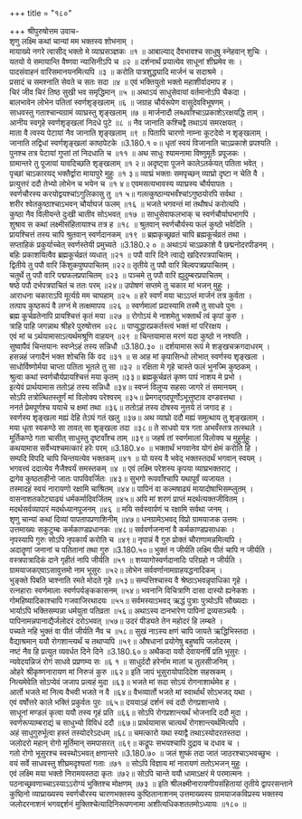+++
title = "१८०"

+++
श्रीपुरुषोत्तम उवाच-  
शृणु लक्ष्मि कथां चान्यां मम भक्तस्य शोभनाम् ।  
मायाख्ये नगरे त्वासीद् भक्तो मे व्याघ्रसञ्ज्ञकः ॥१ ॥
आबाल्याद् दैवभावश्च साधुषु स्नेहवान् शुचिः ।  
यतयो ये समायान्ति वैष्णवा न्यासिनीऽपि च ॥२ ॥
दर्शनार्थं प्रयात्येव साधूनां शीघ्रमेव सः ।  
पादसंवाहनं वारिसमानयनमित्यपि ॥३ ॥
करोति पात्रशुद्ध्यादि मार्जनं च सदाश्रमे ।  
प्रसादं च समश्नाति सेवते च सतः सदा ॥४ ॥
एवं भक्तियुतो भक्तो महाशीर्वादमाप ह ।  
चिरं जीव चिरं तिष्ठ सुखी भव समृद्धिमान् ॥५ ॥
अथाऽयं साधुसेवायां वर्तमानोऽपि चैकदा ।  
बालभावेन लोभेन पतितां स्वर्णशृङ्खलाम् ॥६ ॥
जग्राह चौर्यरूपेण वासुदेवविभूषणम् ।  
साधवस्तु गताश्चान्यग्रामं व्याघ्रस्तु शृङ्खलाम् ॥७ ॥
मार्जनादौ लब्धवाँश्चाऽप्रकाशेऽरक्षयद्धि ताम् ।  
आनीय स्वगृहे स्वर्णशृङ्खलां निदधे पुटे ॥८ ॥
नैव जानाति कश्चिद्वै तथाऽयं समरक्षयत् ।  
माता वै त्वस्य पेटायां नैव जानाति शृङ्खलाम् ॥९ ॥
पितापि चारणो नाम्ना कूटदेवो न शृङ्खलाम् ।  
जानाति तद्विधां स्वर्णशृङ्खलां काष्ठपेटके ॥3.180.१ ०॥
धृतां स्वयं विजानाति चाऽप्रकाशे प्रपश्यति ।  
पुनश्च तत्र पेटायां गुप्तां तां निदधाति च ॥११ ॥
अथ साधुः श्यामनामा विष्णुमूर्तेः प्रपूजकः ।  
ग्रामान्तरे तु पूजायां यावदिच्छति शृङ्खलाम् ॥१ २॥
अदृष्ट्वा पूजने कालेऽतर्कयत् पतिता भवेत् ।  
पृच्छां चाऽकारयद् भक्तैर्द्वारा मायापुरे मुहुः ॥१ ३॥
व्याघ्रं भक्ताः समपृच्छन् व्याघ्रो दृष्टा न चेति वै ।  
प्रत्युत्तरं ददौ तेभ्यो लोभेन च भयेन च ॥१ ४॥
एवमसत्यभावस्य व्याघ्रस्य चौर्यपापतः ।  
स्वर्णचौरस्य करयोद्वयश्चांऽगुलिकासु तु ॥१ ५॥
गलत्कुष्ठान्यभवँश्चांऽगुष्ठयोरपि सर्वथा ।  
शरीर श्वेतकुष्ठाश्चाऽभवन् चौर्याघजं फलम् ॥१६ ॥
भजते भगवन्तं मां तथौषधं करोत्यपि ।  
कुष्ठा नैव विलीयन्ते दुःखी चातीव सोऽभवत् ॥१७ ॥
साधुसेवाफलभाक् च स्वर्णचौर्याघभागपि ।  
शुश्राव स कथां लक्ष्मीसंहितायाश्च तत्र ह ॥१८ ॥
श्रुतवान् स्वर्णचौर्यस्य फलं कुष्ठो भवेदिति ।  
प्रायश्चित्तं तस्य चापि श्रुतवान् स्वर्णदानकम् ॥१९ ॥
ब्रह्मकृच्छ्रव्रतं चापि ब्रह्मकूर्चव्रतं तथा ।  
सप्ताहिकं प्रकुर्याच्चेत् स्वर्णस्तेयी प्रमुच्यते ॥3.180.२ ० ॥
अथाऽयं चाऽप्रकाशे वै छद्मनोदरपीडनम् ।  
बहिः प्रकाशयित्वैव ब्रह्मकूर्चव्रतं व्यधात् ॥२१ ॥
पपौ वारि दिने त्वाद्ये खदिरपत्रपाचितम् ।  
द्वितीये तु पपौ वारि किंशुकपुष्पपाचितम् ॥२२॥
तृतीये तु पपौ वारि बिल्वपत्रप्रपाचितम् ।  
चतुर्थे तु पपौ वारि पद्मफलप्रपाचितम् ॥२३ ॥
पञ्चमे तु पपौ वारि ह्युदुम्बरप्रपाचितम् ।  
षष्ठे पपौ दर्भपत्रपाचितं च ततः परम् ॥२४॥
उपोषणं सप्तमे तु चकार मां भजन् मुहुः ।  
आराधना चकाराऽपि मूर्त्यग्रे मम चाघहाम् ॥२५ ॥
हरे स्वर्णं मया चाऽऽप्तं मार्जनं तत्र कुर्वता ।  
तत्पाप कुष्ठरूपं वै लग्नं मे तत्क्षमापय ॥२६ ॥
स्वर्णमालां प्रदास्यामि तस्मै तु साधवे पुनः ।  
ब्रह्म कूर्चव्रतेनापि प्रायश्चित्तं कृतं मया ॥२७ ॥
रोगोऽयं मे नाशमेतु भक्तार्थं त्वं कृपां कुरु ।  
त्राहि पाहि जगन्नाथ श्रीहरे पुरुषोत्तम ॥२८ ॥
पाप्युद्धारप्रकर्तस्त्वं भक्तं मां परिरक्षय ।  
एवं मां च ऽर्थयामासाऽत्यर्थमश्रूणि वाहयन् ॥२९ ॥
चिन्तयामास मरणं यदा कुष्ठो न नश्यति ।  
सुष्वापैवं चिन्तयानः स्वप्नेऽहं तस्य सन्निधौ ॥3.180.३० ॥
दर्शयामास रूपं मे शङ्खचक्रगदाधरम् ।  
हसन्नहं जगादैनं भक्त शोचसि किं वद ॥३१ ॥
स आह मां कृपासिन्धो लोभात् स्वर्णस्य शृङ्खला ।  
साधोर्विष्णोर्मया चाप्ता पतिता भूतले तु सा ॥३२ ॥
रक्षिता मे गृहे चास्ते फलं भुनज्मि कुष्ठकम् ।  
श्रुत्वा कथां स्वर्णचौर्यप्रायश्चित्तं मया कृतम् ॥३३॥
ब्रह्मकूर्चव्रतं कृष्ण पापं नाशय मे प्रभो ।  
इत्येवं प्रार्थयामास ततोऽहं तस्य सन्निधौ ॥३४॥
स्वप्नं विलुप्य सहसा जागरे तं समानयम् ।  
सोऽपि तत्रोत्थितस्तूर्णं मां विलोक्य परेश्वरम् ॥३५॥
प्रेमगद्गदपूर्णोऽभूत्तुष्टाव दण्डवत्तथा ।  
ननर्त प्रेमपूर्णश्च ययाचे च क्षमां तथा ॥३६॥
ततोऽहं तस्य दोषस्य नुत्तये तं जगाद ह ।  
स्वर्णस्य शृङ्खला मह्यं देहि तेऽघं गतं खलु ॥३७॥
अथ व्याघ्रो ददौ मह्यं समुत्थाय तु शृङ्खलाम् ।  
मया धृता स्वकण्ठे सा तावत् सा शृङ्खला तदा ॥३८॥
ते साधवो यत्र गता अभवँस्तत्र तत्स्थले ।  
मूर्तिकण्ठे गता चासीत् साधुस्तु दृष्टवाँश्च ताम् ॥३९॥
जहर्ष तां स्वर्णमालां विलोक्य च मुहुर्मुहुः ।  
कथयामास सर्वेभ्यश्चमत्कारं हरेः परम् ॥3.180.४० ॥
भक्तार्थं भगवानेव योगं क्षेमं करोति हि ।  
सम्पदि विपदि चापि चिन्तयत्येव भक्तकम् ॥४१ ॥
यो यस्य वै भवेद् भक्तस्तदर्थं भगवान् स्वयम् ।  
भगवत्त्वं ददात्येव नैजैश्वर्यं समस्तकम् ॥४ ॥
एवं लक्ष्मि परेशस्य कृपया व्याघ्रभक्तराट् ।  
द्रागेव कुष्ठताहीनो जातः पापविवर्जितः ॥४३॥
सुभगो रूपवाँश्चापि यथापूर्वं व्यजायत ।  
तस्मादहं स्वयं नारायणो रक्षामि चाश्रितम् ॥४४॥
पापिनं वा कल्मषाढ्यं मायादोषाभिसम्प्लुतम् ।  
वासनाशतकोट्याढ्यं धर्मकर्मादिवर्जितम् ॥४५॥
अपि मां शरणं प्राप्तं मदर्थत्यक्तजीवितम् ।  
मदर्थसर्वव्यापारं मदर्थध्यानपूजनम् ॥४६ ॥
मयि सर्वस्वार्पणं च रक्षामि सर्वथा जनम् ।  
शृणु चान्यां कथां दिव्यां पापतापप्रणाशिनीम् ॥४७॥
धनग्रामेऽभवद् विप्रो ग्रामयाजक उत्तमः ।  
उत्तमाख्यः सकुटुम्बः कर्मकाण्डप्रधानकः ॥४८॥
सर्ववर्णजनानां वै कर्मकाण्डप्रसाधकः ।  
नृपस्यापि गुरुः सोऽपि नृपकार्यं करोति च ॥४९॥
नृपान्नं वै गुरु प्रोक्तं चौराणामन्नमित्यपि ।  
अदातॄणां जनानां च पतितानां तथा गुरु ॥3.180.५०॥
भुक्तं न जीर्यति लक्ष्मि पीतं चापि न जीर्यति ।  
वस्त्रपात्रादिकं दाने गृहीतं नापि जीर्यति ॥५१ ॥
शय्यागोस्वर्णदानादिः परिग्रहो न जीर्यति ।  
ग्रामयाजकएवाऽसावुत्तमो नाम भूसुरः ॥५२॥
लोभेन सर्ववर्णानामग्राहयद्धनादिकम् ।  
भुङ्क्ते पिबति चाश्नाति रमते मोदते गृहे ॥५३॥
सम्पत्तिश्चास्य वै श्रेष्ठाऽभवन्नृपाधिका गृहे ।  
रत्नहाराः स्वर्णमालाः स्वर्णपर्यङ्ककासनम् ॥५४॥
भवनानि विचित्राणि दासा दास्यो ह्यनेकशः ।  
गोमहिष्यादिकाश्चापि गजवाजिरथादयः ॥५५॥
सर्वमस्याऽभवद् ऋद्धं पुत्राः पुत्र्योऽपि सौख्यदाः ।  
भार्याऽपि भक्तिसम्पन्ना धर्मयुता पतिव्रता ॥५६॥
अथाऽस्य दानभारेण पापिनां द्रव्यसञ्चयैः ।  
पापिनामन्नपानाद्यैर्जलोदरं दरोऽभवत् ॥५७॥
उदरं पीड्यते तेन महोदरं हि लम्बते ।  
पच्यते नहि भुक्तं वा पीतं जीर्यति नैव च ॥५८॥
सुखं नाऽस्य क्षणं चापि जायते ऋद्धिभिस्तदा ।  
वैद्याश्रमान् ययौ रोगशान्त्यर्थं च तथाप्यपि ॥५९॥
औषधानां प्रयोगेषु बहुष्वपि जलोदरम् ।  
नष्टं नैव हि प्रत्युत व्यवर्धत दिने दिने ॥3.180.६०॥
अथैकदा ययौ देवायनर्षिं प्रति भूसुरः ।  
न्यवेदयन्निजं रोगं साधवे प्रप्रणम्य सः ॥६ १ ॥
साधुर्ददौ हरेर्नाम मालां च तुलसीजनिम् ।  
ओहरे श्रीकृष्णनारायण मां निरुजं कुरु ॥६२॥
इति जापं भूसुरायोपादिदेश सहस्रकम् ।  
नित्यमेवेति सोऽप्येवं जजाप प्रत्यहं मुदा ॥६३॥
भजते मां सदा सोऽयं रोगनाशार्थमेव ह ।  
आर्तो भजते मां नित्य वैभवी भजते न वै ॥६४॥
वैभव्यार्तो भजते मां स्वार्थार्थं सोऽभजद् यथा ।  
एवं वर्षोत्तरे काले भक्तिं प्रकुर्वतः पुरः ॥६५॥
दययाऽहं दर्शनं स्वं ददौ रोगप्रशान्तये ।  
साधूनां मण्डलं कृत्वा ययौ तस्य गृहं प्रति ॥६६॥
सोऽपि रोगप्रशान्त्यर्थं भोजनादि ददौ मुदा ।  
स्वर्णरूप्याम्बराद्यं च साधुभ्यो विविधं ददौ ॥६७॥
प्रार्थयामास चात्यर्थं रोगशान्त्यर्थमित्यपि ।  
अहं साधुगुरुर्भूत्वा हस्तं तस्योदरेऽदधम् ॥६८॥
चमत्कारो यथा स्याद्वै तथाऽस्योदरतस्तदा ।  
जलोदरो महान् रोगो मूर्तिमान् समपासरत् ॥६९॥
कद्रूपः सभयश्चापि दुद्राव च दधाव च ।  
गतो रोगो भूसुरश्च स्वस्थोऽभवत् क्षणान्तरे ॥3.180.७० ॥
जलं शुष्कं तदा जातं जाठरश्चाऽभवच्छुभः ।  
वयं सर्वे साधवस्तु शीघ्रमदृश्यतां गताः ॥७१ ॥
सोऽपि विज्ञाय मां नारायणं ततोऽभजन् मुहुः ।  
एवं लक्ष्मि मया भक्तो निरामयस्तदा कृतः ॥७२॥
सोऽपि चान्ते ययौ धामाऽक्षरं मे परमात्मनः ।  
पठनाच्छ्रवणाच्चाऽस्याऽऽरोग्यं भुक्तिश्च मोक्षणम् ॥७३ ॥
इति श्रीलक्ष्मीनारायणीयसंहितायां तृतीये द्वापरसन्ताने कुष्ठिनो व्याघ्राख्यस्य स्वर्णचौरस्य चारणभक्तस्य कुष्ठितानाशनम् उत्तमाख्यस्य ग्रामयाजकविप्रस्य भक्तस्य जलोदरनाशनं भगवद्दर्शनं मुक्तिश्चेत्यादिनिरूपणनामा अशीत्यधिकशततमोऽध्यायः ॥१८० ॥
    
